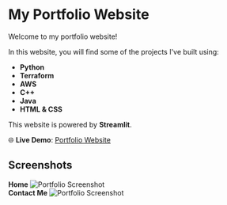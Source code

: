 # My Portfolio Website  

Welcome to my portfolio website!  

In this website, you will find some of the projects I've built using:  

- **Python**  
- **Terraform**
- **AWS**
- **C++**  
- **Java**  
- **HTML & CSS**

This website is powered by **Streamlit**.  

🌐 **Live Demo**: [Portfolio Website](https://protfolio-yosefi-kroytoro.streamlit.app/)  

## Screenshots  
**Home**
![Portfolio Screenshot](https://github.com/sefi0609/Protfolio-Website/assets/81361291/ca138175-822c-4ee3-b30c-05006d89528f)  
**Contact Me**
![Portfolio Screenshot](https://github.com/sefi0609/Protfolio-Website/assets/81361291/60ab9e57-af40-4548-8f72-f97e40e1a363)  
